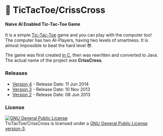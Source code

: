 # :game_die: TicTacToe/CrissCross
#### Naive AI Enabled Tic-Tac-Toe Game 

It is a simple [Tic-Tac-Toe](http://minhaskamal.github.io/TicTacToe) game and you can play with the computer too! The computer has two AI-Players, having two levels of smartness. It is almost impossible to beat the hard level :sunglasses:.

The game was first created [in C](https://github.com/MinhasKamal/CoolConsoleGames/blob/master/src/CrissCrossV-2.c), then was rewritten and converted to Java. The actual name of the project was **CrissCross**.

### Releases

- <a href="https://github.com/MinhasKamal/TicTacToe/raw/release/CrissCross_V-4.jar">Version 4</a> - Release Date:  11 Jun 2014
- <a href="https://github.com/MinhasKamal/TicTacToe/raw/release/CrissCross_V-3.jar">Version 3</a> - Release Date: 10 Nov 2013
- <a href="https://github.com/MinhasKamal/TicTacToe/raw/release/CrissCross_V-2.exe">Version 2</a> - Release Date: 08 Jun 2013

### License
<a rel="license" href="http://www.gnu.org/licenses/gpl.html"><img alt="GNU General Public License" style="border-width:0" src="http://www.gnu.org/graphics/gplv3-88x31.png" /></a><br/>TicTacToe/CrissCross is licensed under a <a rel="license" href="http://www.gnu.org/licenses/gpl.html">GNU General Public License version-3</a>.
